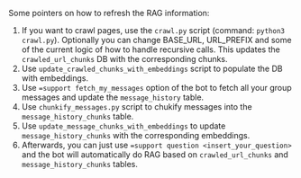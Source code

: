 Some pointers on how to refresh the RAG information:
1. If you want to crawl pages, use the `crawl.py` script (command: `python3 crawl.py`). Optionally you can change BASE_URL, URL_PREFIX and some of the current logic of how to handle recursive calls. This updates the `crawled_url_chunks` DB with the corresponding chunks.
2. Use `update_crawled_chunks_with_embeddings` script to populate the DB with embeddings.
3. Use `=support fetch_my_messages` option of the bot to fetch all your group messages and update the `message_history` table.
4. Use `chunkify_messages.py` script to chukify messages into the `message_history_chunks` table.
5. Use `update_message_chunks_with_embeddings` to update `message_history_chunks` with the corresponding embeddings.
6. Afterwards, you can just use `=support question <insert_your_question>` and the bot will automatically do RAG based on `crawled_url_chunks` and `message_history_chunks` tables.

